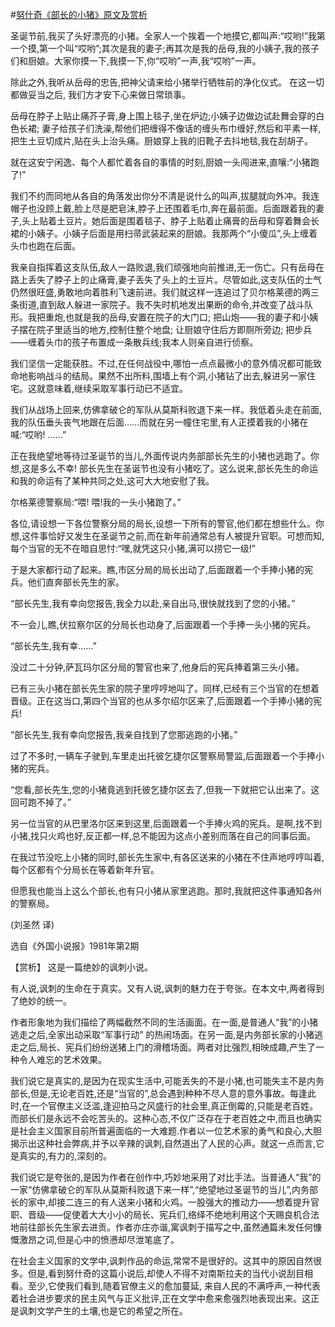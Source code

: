 #[努什奇《部长的小猪》原文及赏析](https://www.vrrw.net/wx/15532.html)

圣诞节前,我买了头好漂亮的小猪。全家人一个挨着一个地摸它,都叫声:“哎哟!”我第一个摸,第一个叫“哎哟”;其次是我的妻子;再其次是我的岳母,我的小姨子,我的孩子们和厨娘。大家你摸一下,我摸一下,你“哎哟”一声,我“哎哟”一声。

除此之外,我听从岳母的忠告,把神父请来给小猪举行牺牲前的净化仪式。 在这一切都做妥当之后, 我们方才安下心来做日常琐事。

岳母在脖子上贴止痛芥子膏,身上围上毯子,坐在炉边;小姨子边做边试赴舞会穿的白色长裙; 妻子给孩子们洗澡,帮他们把缠得不像话的缠头布巾缠好,然后和平素一样,把生土豆切成片,贴在头上治头痛。厨娘穿上我的旧靴子去抖地毯,我在刮胡子。

就在这安宁闲逸、每个人都忙着各自的事情的时刻,厨娘一头闯进来,直嚷:“小猪跑了!”

我们不约而同地从各自的角落发出你分不清是说什么的叫声,拔腿就向外冲。我连帽子也没顾上戴,脸上尽是肥皂沫,脖子上还围着毛巾,奔在最前面。后面跟着我的妻子,头上贴着土豆片。她后面是围着毯子、脖子上贴着止痛膏的岳母和穿着舞会长裙的小姨子。小姨子后面是用扫帚武装起来的厨娘。我那两个“小傻瓜”,头上缠着头巾也跑在后面。

我亲自指挥着这支队伍,敌人一路败退,我们顽强地向前推进,无一伤亡。只有岳母在路上丢失了脖子上的止痛膏,妻子丢失了头上的土豆片。尽管如此,这支队伍的士气仍然很旺盛,勇敢地向着胜利飞速前进。我们就这样一连追过了贝尔格莱德的两三条街道,直到敌人躲进一家院子。我不失时机地发出果断的命令,并改变了战斗队形。我把重炮,也就是我的岳母,安置在院子的大门口; 把山炮——我的妻子和小姨子摆在院子里适当的地方,控制住整个地盘; 让厨娘守住后方即厕所旁边; 把步兵——缠着头巾的孩子布置成一条散兵线;我本人则亲自进行侦察。

我们坚信一定能获胜。不过,在任何战役中,哪怕一点点最微小的意外情况都可能致命地影响战斗的结局。果然不出所料,围墙上有个洞,小猪钻了出去,躲进另一家住宅。这就意味着,继续采取军事行动已不适宜。

我们从战场上回来,仿佛拿破仑的军队从莫斯科败退下来一样。我低着头走在前面,我的队伍垂头丧气地跟在后面……而就在另一幢住宅里,有人正摸着我的小猪在喊:“哎哟! ……”

正在我绝望地等待过圣诞节的当儿,外面传说内务部部长先生的小猪也逃跑了。你想,这是多么不幸! 部长先生在圣诞节也没有小猪吃了。这么说来,部长先生的命运和我的命运有了某种共同之处,这可大大地安慰了我。

尔格莱德警察局:“喂! 喂!我的一头小猪跑了。”

各位,请设想一下各位警察分局的局长,设想一下所有的警官,他们都在想些什么。你想,这件事恰好又发生在圣诞节之前,而在新年前通常总有人被提升官职。可想而知,每个当官的无不在暗自思忖:“嘿,就凭这只小猪,满可以捞它一级!”

于是大家都行动了起来。瞧,市区分局的局长出动了,后面跟着一个手捧小猪的宪兵。他们直奔部长先生的家。

“部长先生,我有幸向您报告,我全力以赴,亲自出马,很快就找到了您的小猪。”

不一会儿,瞧,伏拉察尔区的分局长也动身了,后面跟着一个手捧一头小猪的宪兵。

“部长先生,我有幸……”

没过二十分钟,萨瓦玛尔区分局的警官也来了,他身后的宪兵捧着第三头小猪。

已有三头小猪在部长先生家的院子里哼哼地叫了。同样,已经有三个当官的在想着晋级。正在这当口,第四个当官的也从多尔绍尔区来了,后面跟着一个手捧小猪的宪兵!

“部长先生,我有幸向您报告,我亲自找到了您那逃跑的小猪。”

过了不多时,一辆车子驶到,车里走出托彼乞捷尔区警察局警监,后面跟着一个手捧小猪的宪兵。

“您看,部长先生,您的小猪竟逃到托彼乞捷尔区去了,但我一下就把它认出来了。这回可跑不掉了。”

另一位当官的从巴里洛尔区来到这里,后面跟着一个手捧火鸡的宪兵。是啊,找不到小猪,找只火鸡也好,反正都一样,总不能因为这点小差别而落在自己的同事后面。

在我过节没吃上小猪的同时,部长先生家中,有各区送来的小猪在不住声地哼哼叫着,每个区都有个分局长在等着新年升官。

但愿我也能当上这么个部长,也有只小猪从家里逃跑。那时,我就把这件事通知各州的警察局。

(刘圣然 译)

选自《外国小说报》1981年第2期



【赏析】 这是一篇绝妙的讽刺小说。

有人说,讽刺的生命在于真实。又有人说,讽刺的魅力在于夸张。在本文中,两者得到了绝妙的统一。

作者形象地为我们描绘了两幅截然不同的生活画面。在一面,是普通人“我”的小猪逃走之后,全家出动采取“军事行动” 的热闹场面。在另一面,是内务部长家的小猪逃走之后,局长、宪兵们纷纷送猪上门的滑稽场面。两者对比强烈,相映成趣,产生了一种令人难忘的艺术效果。

我们说它是真实的,是因为在现实生活中,可能丢失的不是小猪,也可能失主不是内务部长,但是,无论老百姓,还是“当官的”,总会遇到种种不尽人意的意外事故。每逢此时,在一个官僚主义泛滥,逢迎拍马之风盛行的社会里,真正倒霉的,只能是老百姓。而部长们是永远不会吃苦头的。这种心态,不仅广泛存在于老百姓之中,而且也确实是社会主义国家目前所普遍面临的一大难题.作者以一位艺术家的勇气和良心,大胆揭示出这种社会弊病,并予以辛辣的讽刺,自然道出了人民的心声。就这一点而言,它是真实的,有力的,深刻的。

我们说它是夸张的,是因为作者在创作中,巧妙地采用了对比手法。当普通人“我”的一家“仿佛拿破仑的军队从莫斯科败退下来一样”,“绝望地过圣诞节的当儿”,内务部长的家中,却接二连三的有人送来小猪和火鸡。一股强大的推动力——想着提升官职、晋级——促使着大大小小的局长、宪兵们,络绎不绝地利用这个天赐良机合法地前往部长先生家去进贡。作者亦庄亦谐,寓讽刺于描写之中,虽然通篇未发任何慷慨激昂之词,但是心中的愤懑却尽泄笔底了。

在社会主义国家的文学中,讽刺作品的命运,常常不是很好的。这其中的原因自然很多。但是,看到努什奇的这篇小说后,却使人不得不对南斯拉夫的当代小说刮目相看。至少,它使我们看到,随着官僚主义的愈加蔓延, 来自人民的不满呼声,一种代表着社会进步要求的民主风气与正义批评,正在文学中愈来愈强烈地表现出来。这正是讽刺文学产生的土壤,也是它的希望之所在。

